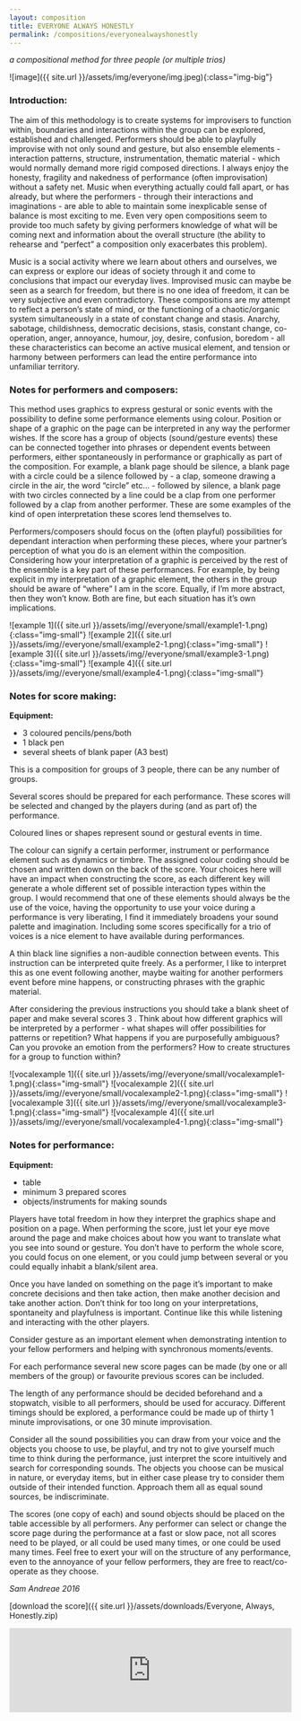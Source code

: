 ```yaml
---
layout: composition
title: EVERYONE ALWAYS HONESTLY
permalink: /compositions/everyonealwayshonestly
---
```


*a compositional method for three people (or multiple trios)*

![image]({{ site.url }}/assets/img/everyone/img.jpeg){:class="img-big"}

### Introduction:

The aim of this methodology is to create systems for improvisers to function within, boundaries and interactions within the group can be explored, established and challenged. Performers should be able to playfully improvise with not only sound and gesture, but also ensemble elements - interaction patterns, structure, instrumentation, thematic material - which would normally demand more rigid composed directions. I always enjoy the honesty, fragility and nakedness of performance (often improvisation) without a safety net. Music when everything actually could fall apart, or has already, but where the performers - through their interactions and imaginations - are able to able to maintain some inexplicable sense of balance is most exciting to me. Even very open compositions seem to provide too much safety by giving performers knowledge of what will be coming next and information about the overall structure (the ability to rehearse and “perfect” a composition only exacerbates this problem).

Music is a social activity where we learn about others and ourselves, we can express or explore our ideas of society through it and come to conclusions that impact our everyday lives. Improvised music can maybe be seen as a search for freedom, but there is no one idea of freedom, it can be very subjective and even contradictory. These compositions are my attempt to reflect a person’s state of mind, or the functioning of a chaotic/organic system simultaneously in a state of constant change and stasis. Anarchy, sabotage, childishness, democratic decisions, stasis, constant change, co-operation, anger, annoyance, humour, joy, desire, confusion, boredom - all these characteristics can become an active musical element, and tension or harmony between performers
can lead the entire performance into unfamiliar territory.

### Notes for performers and composers:

This method uses graphics to express gestural or sonic events with the possibility to define some performance elements using colour. Position or shape of a graphic on the page can be interpreted in any way the performer wishes. If the score has a group of objects (sound/gesture events) these can be connected together into phrases or dependent events between performers, either spontaneously in performance or graphically as part of the composition. For example, a blank page should be silence, a blank page with a circle could be a silence followed by - a clap, someone drawing a circle in the air, the word “circle” etc... - followed by silence, a blank page with two circles connected by a line could be a clap from one performer followed by a clap from another performer. These are some examples of the kind of open interpretation these scores lend themselves to.

Performers/composers should focus on the (often playful) possibilities for dependant interaction when performing these pieces, where your partner’s perception of what you do is an element within the composition. Considering how your interpretation of a graphic is perceived by the rest of the ensemble is a key part of these performances. For example, by being explicit in my interpretation of a graphic element, the others in the group should be aware of “where” I am in the score. Equally, if I’m more abstract, then they won’t know. Both are fine, but each situation has it’s own implications.

![example 1]({{ site.url }}/assets/img//everyone/small/example1-1.png){:class="img-small"}
![example 2]({{ site.url }}/assets/img//everyone/small/example2-1.png){:class="img-small"}
![example 3]({{ site.url }}/assets/img//everyone/small/example3-1.png){:class="img-small"}
![example 4]({{ site.url }}/assets/img//everyone/small/example4-1.png){:class="img-small"}

### Notes for score making:

<b>Equipment:</b>

- 3 coloured pencils/pens/both
- 1 black pen
- several sheets of blank paper (A3 best)

This is a composition for groups of 3 people, there can be any number of groups.

Several scores should be prepared for each performance. These scores will be selected and
changed by the players during (and as part of) the performance.

Coloured lines or shapes represent sound or gestural events in time.

The colour can signify a certain performer, instrument or performance element such as dynamics or timbre. The assigned colour coding should be chosen and written down on the back of the score. Your choices here will have an impact when constructing the score, as each different key will generate a whole different set of possible interaction types within the group. I would recommend that one of these elements should always be the use of the voice, having the opportunity to use your voice during a performance is very liberating, I find it immediately broadens your sound palette and imagination. Including some scores specifically for a trio of voices is a nice element to have available during performances.

A thin black line signifies a non-audible connection between events. This instruction can be interpreted quite freely. As a performer, I like to interpret this as one event following another, maybe waiting for another performers event before mine happens, or constructing phrases with the graphic material.

After considering the previous instructions you should take a blank sheet of paper and make several scores 3 . Think about how different graphics will be interpreted by a performer - what shapes will offer possibilities for patterns or repetition? What happens if you are purposefully ambiguous? Can you provoke an emotion from the performers? How to create structures for a group to function within?

![vocalexample 1]({{ site.url }}/assets/img//everyone/small/vocalexample1-1.png){:class="img-small"}
![vocalexample 2]({{ site.url }}/assets/img//everyone/small/vocalexample2-1.png){:class="img-small"}
![vocalexample 3]({{ site.url }}/assets/img//everyone/small/vocalexample3-1.png){:class="img-small"}
![vocalexample 4]({{ site.url }}/assets/img//everyone/small/vocalexample4-1.png){:class="img-small"}
    
### Notes for performance:

**Equipment:**

- table
- minimum 3 prepared scores
- objects/instruments for making sounds

Players have total freedom in how they interpret the graphics shape and position on a page. When performing the score, just let your eye move around the page and make choices about how you want to translate what you see into sound or gesture. You don’t have to perform the whole score, you could focus on one element, or you could jump between several or you could equally inhabit a blank/silent area.

Once you have landed on something on the page it’s important to make concrete decisions and
then take action, then make another decision and take another action. Don’t think for too long on your interpretations, spontaneity and playfulness is important. Continue like this while listening and interacting with the other players.

Consider gesture as an important element when demonstrating intention to your fellow performers and helping with synchronous moments/events.

For each performance several new score pages can be made (by one or all members of the group) or favourite previous scores can be included.

The length of any performance should be decided beforehand and a stopwatch, visible to all performers, should be used for accuracy. Different timings should be explored, a performance could be made up of thirty 1 minute improvisations, or one 30 minute improvisation.

Consider all the sound possibilities you can draw from your voice and the objects you choose to use, be playful, and try not to give yourself much time to think during the performance, just interpret the score intuitively and search for corresponding sounds. The objects you choose can be musical in nature, or everyday items, but in either case please try to consider them outside of their intended function. Approach them all as equal sound sources, be indiscriminate.

The scores (one copy of each) and sound objects should be placed on the table accessible by all performers. Any performer can select or change the score page during the performance at a fast or slow pace, not all scores need to be played, or all could be used many times, or one could be used many times. Feel free to exert your will on the structure of any performance, even to the annoyance of your fellow performers, they are free to react/co-operate as they choose.

*Sam Andreae
2016*

[download the score]({{ site.url }}/assets/downloads/Everyone, Always, Honestly.zip)

<iframe src="https://player.vimeo.com/video/153746778?portrait=0" width="100%" frameborder="0" webkitallowfullscreen mozallowfullscreen allowfullscreen></iframe>

